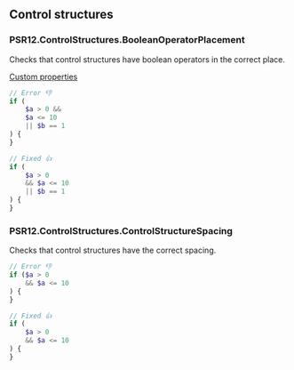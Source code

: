 ## Control structures

### PSR12.ControlStructures.BooleanOperatorPlacement

Checks that control structures have boolean operators in the correct place.

[Custom properties](https://github.com/squizlabs/PHP_CodeSniffer/wiki/Customisable-Sniff-Properties#psr12controlstructuresbooleanoperatorplacement)

```php
// Error 👎
if (
    $a > 0 &&
    $a <= 10
    || $b == 1
) {
}

// Fixed 👍
if (
    $a > 0
    && $a <= 10
    || $b == 1
) {
}
```

### PSR12.ControlStructures.ControlStructureSpacing

Checks that control structures have the correct spacing.

```php
// Error 👎
if ($a > 0
    && $a <= 10
) {
}

// Fixed 👍
if (
    $a > 0
    && $a <= 10
) {
}
```
